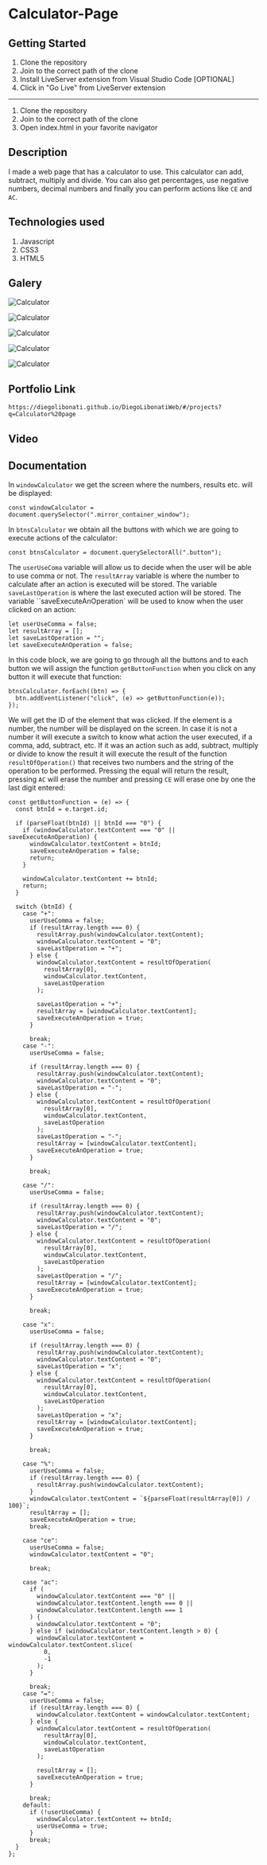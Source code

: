# Calculator-Page

## Getting Started

1. Clone the repository
2. Join to the correct path of the clone
3. Install LiveServer extension from Visual Studio Code [OPTIONAL]
4. Click in "Go Live" from LiveServer extension

---

1. Clone the repository
2. Join to the correct path of the clone
3. Open index.html in your favorite navigator

## Description

I made a web page that has a calculator to use. This calculator can add, subtract, multiply and divide. You can also get percentages, use negative numbers, decimal numbers and finally you can perform actions like `CE` and `AC`.

## Technologies used

1. Javascript
2. CSS3
3. HTML5

## Galery

![Calculator](https://raw.githubusercontent.com/DiegoLibonati/DiegoLibonatiWeb/main/data/projects/Javascript/Imagenes/CalculadoraJS2-0.jpg)

![Calculator](https://raw.githubusercontent.com/DiegoLibonati/DiegoLibonatiWeb/main/data/projects/Javascript/Imagenes/CalculadoraJS2-1.jpg)

![Calculator](https://raw.githubusercontent.com/DiegoLibonati/DiegoLibonatiWeb/main/data/projects/Javascript/Imagenes/CalculadoraJS2-2.jpg)

![Calculator](https://raw.githubusercontent.com/DiegoLibonati/DiegoLibonatiWeb/main/data/projects/Javascript/Imagenes/CalculadoraJS2-3.jpg)

![Calculator](https://raw.githubusercontent.com/DiegoLibonati/DiegoLibonatiWeb/main/data/projects/Javascript/Imagenes/CalculadoraJS2-4.jpg)

## Portfolio Link

`https://diegolibonati.github.io/DiegoLibonatiWeb/#/projects?q=Calculator%20page`

## Video

## Documentation

In `windowCalculator` we get the screen where the numbers, results etc. will be displayed:

```
const windowCalculator = document.querySelector(".mirror_container_window");
```

In `btnsCalculator` we obtain all the buttons with which we are going to execute actions of the calculator:

```
const btnsCalculator = document.querySelectorAll(".button");
```

The `userUseComa` variable will allow us to decide when the user will be able to use comma or not. The `resultArray` variable is where the number to calculate after an action is executed will be stored. The variable `saveLastOperation` is where the last executed action will be stored. The variable ``saveExecuteAnOperation` will be used to know when the user clicked on an action:

```
let userUseComma = false;
let resultArray = [];
let saveLastOperation = "";
let saveExecuteAnOperation = false;
```

In this code block, we are going to go through all the buttons and to each button we will assign the function `getButtonFunction` when you click on any button it will execute that function:

```
btnsCalculator.forEach((btn) => {
  btn.addEventListener("click", (e) => getButtonFunction(e));
});
```

We will get the ID of the element that was clicked. If the element is a number, the number will be displayed on the screen. In case it is not a number it will execute a switch to know what action the user executed, if a comma, add, subtract, etc. If it was an action such as add, subtract, multiply or divide to know the result it will execute the result of the function `resultOfOperation()` that receives two numbers and the string of the operation to be performed. Pressing the equal will return the result, pressing `AC` will erase the number and pressing `CE` will erase one by one the last digit entered:

```
const getButtonFunction = (e) => {
  const btnId = e.target.id;

  if (parseFloat(btnId) || btnId === "0") {
    if (windowCalculator.textContent === "0" || saveExecuteAnOperation) {
      windowCalculator.textContent = btnId;
      saveExecuteAnOperation = false;
      return;
    }

    windowCalculator.textContent += btnId;
    return;
  }

  switch (btnId) {
    case "+":
      userUseComma = false;
      if (resultArray.length === 0) {
        resultArray.push(windowCalculator.textContent);
        windowCalculator.textContent = "0";
        saveLastOperation = "+";
      } else {
        windowCalculator.textContent = resultOfOperation(
          resultArray[0],
          windowCalculator.textContent,
          saveLastOperation
        );

        saveLastOperation = "+";
        resultArray = [windowCalculator.textContent];
        saveExecuteAnOperation = true;
      }

      break;
    case "-":
      userUseComma = false;

      if (resultArray.length === 0) {
        resultArray.push(windowCalculator.textContent);
        windowCalculator.textContent = "0";
        saveLastOperation = "-";
      } else {
        windowCalculator.textContent = resultOfOperation(
          resultArray[0],
          windowCalculator.textContent,
          saveLastOperation
        );
        saveLastOperation = "-";
        resultArray = [windowCalculator.textContent];
        saveExecuteAnOperation = true;
      }

      break;

    case "/":
      userUseComma = false;

      if (resultArray.length === 0) {
        resultArray.push(windowCalculator.textContent);
        windowCalculator.textContent = "0";
        saveLastOperation = "/";
      } else {
        windowCalculator.textContent = resultOfOperation(
          resultArray[0],
          windowCalculator.textContent,
          saveLastOperation
        );
        saveLastOperation = "/";
        resultArray = [windowCalculator.textContent];
        saveExecuteAnOperation = true;
      }

      break;

    case "x":
      userUseComma = false;

      if (resultArray.length === 0) {
        resultArray.push(windowCalculator.textContent);
        windowCalculator.textContent = "0";
        saveLastOperation = "x";
      } else {
        windowCalculator.textContent = resultOfOperation(
          resultArray[0],
          windowCalculator.textContent,
          saveLastOperation
        );
        saveLastOperation = "x";
        resultArray = [windowCalculator.textContent];
        saveExecuteAnOperation = true;
      }

      break;

    case "%":
      userUseComma = false;
      if (resultArray.length === 0) {
        resultArray.push(windowCalculator.textContent);
      }
      windowCalculator.textContent = `${parseFloat(resultArray[0]) / 100}`;
      resultArray = [];
      saveExecuteAnOperation = true;
      break;

    case "ce":
      userUseComma = false;
      windowCalculator.textContent = "0";

      break;

    case "ac":
      if (
        windowCalculator.textContent === "0" ||
        windowCalculator.textContent.length === 0 ||
        windowCalculator.textContent.length === 1
      ) {
        windowCalculator.textContent = "0";
      } else if (windowCalculator.textContent.length > 0) {
        windowCalculator.textContent = windowCalculator.textContent.slice(
          0,
          -1
        );
      }

      break;
    case "=":
      userUseComma = false;
      if (resultArray.length === 0) {
        windowCalculator.textContent = windowCalculator.textContent;
      } else {
        windowCalculator.textContent = resultOfOperation(
          resultArray[0],
          windowCalculator.textContent,
          saveLastOperation
        );

        resultArray = [];
        saveExecuteAnOperation = true;
      }

      break;
    default:
      if (!userUseComma) {
        windowCalculator.textContent += btnId;
        userUseComma = true;
      }
      break;
  }
};

```
